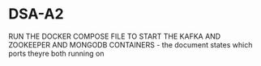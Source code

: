 # DSA-A2


RUN THE DOCKER COMPOSE FILE TO START THE KAFKA AND ZOOKEEPER AND MONGODB CONTAINERS - the document states which ports theyre both running on
